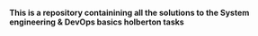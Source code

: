 **This is a repository containining all the solutions to the System engineering & DevOps basics holberton tasks**